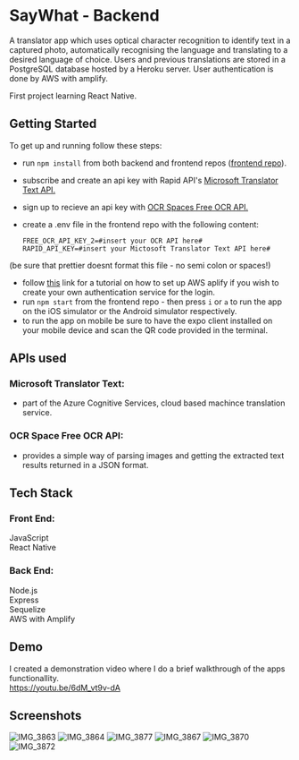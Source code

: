 # SayWhat - Backend
A translator app which uses optical character recognition to identify text in a captured photo, automatically recognising the language and translating to a desired language of choice. Users and previous translations are stored in a PostgreSQL database hosted by a Heroku server. User authentication is done by AWS with amplify.

First project learning React Native.

## Getting Started
To get up and running follow these steps: 
* run `npm install` from both backend and frontend repos (<a href="https://github.com/Mr-Richards/SayWhat-Frontend" target="_blank" rel="noreferrer">frontend repo<a />).
* subscribe and create an api key with Rapid API's <a href="https://rapidapi.com/microsoft-azure-org-microsoft-cognitive-services/api/microsoft-translator-text/" target="_blank" rel="noreferrer">Microsoft Translator Text API. <a /> 
* sign up to recieve an api key with <a href="https://ocr.space/ocrapi" target="_blank" rel="noreferrer">OCR Spaces Free OCR API. <a />
* create a .env file in the frontend repo with the following content:
  
      FREE_OCR_API_KEY_2=#insert your OCR API here#
      RAPID_API_KEY=#insert your Mictosoft Translator Text API here#

(be sure that prettier doesnt format this file - no semi colon or spaces!)
  
* follow <a href="" target="_blank" rel="noreferrer">this<a /> link for a tutorial on how to set up AWS aplify if you wish to create your own authentication service for the login.
* run `npm start` from the frontend repo - then press `i` or `a` to run the app on the iOS simulator or the Android simulator respectively.
* to run the app on mobile be sure to have the expo client installed on your mobile device and scan the QR code provided in the terminal.

## APIs used
### Microsoft Translator Text:
  * part of the Azure Cognitive Services, cloud based machince translation service.
  
### OCR Space Free OCR API:
  * provides a simple way of parsing images and getting the extracted text results returned in a JSON format.
  
## Tech Stack
### Front End:
JavaScript <br />
React Native

### Back End:
Node.js <br />
Express <br />
Sequelize <br />
AWS with Amplify 

## Demo
I created a demonstration video where I do a brief walkthrough of the apps functionallity. <br />
https://youtu.be/6dM_vt9v-dA

## Screenshots
![IMG_3863](https://user-images.githubusercontent.com/100375389/178104080-9cd298c9-9251-45e0-a393-30449eb37097.PNG)
![IMG_3864](https://user-images.githubusercontent.com/100375389/178104088-2233ebfc-1771-4965-a454-f57ec45a63bd.PNG)
![IMG_3877](https://user-images.githubusercontent.com/100375389/178104110-e5ff1052-ccd8-4599-b7bf-502afd85e86b.jpeg)
![IMG_3867](https://user-images.githubusercontent.com/100375389/178104126-5d0d6d8f-cfa9-462a-971c-d652f80c763e.PNG)
![IMG_3870](https://user-images.githubusercontent.com/100375389/178104131-e513c8d2-fa0c-4fa4-bdcc-dab4a3ae0ddd.PNG)
![IMG_3872](https://user-images.githubusercontent.com/100375389/178104137-a4a74113-fef1-4410-9a4f-be97c151e7dc.PNG)

